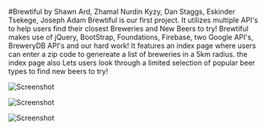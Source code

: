 #Brewtiful
by Shawn Ard, Zhamal Nurdin Kyzy, Dan Staggs, Eskinder Tsekege, Joseph Adam
 Brewtiful is our first project. It utilizes multiple API's to help users find their closest Breweries and New Beers to try!
Brewtiful makes use of jQuery, BootStrap, Foundations, Firebase, two Google API's, BreweryDB API's and our hard work!
It features an index page where users can enter a zip code to genereate a list of breweries in a 5km radius. the index page also Lets users look through a limited selection of popular beer types to find new beers to try!
 
 ![Screenshot](https://shawnard.github.io/Brewtiful/assets/images/home.png)
 
  ![Screenshot](https://shawnard.github.io/Brewtiful/assets/images/About.png)
  
   ![Screenshot](https://shawnard.github.io/Brewtiful/assets/images/contactscrn.png)

